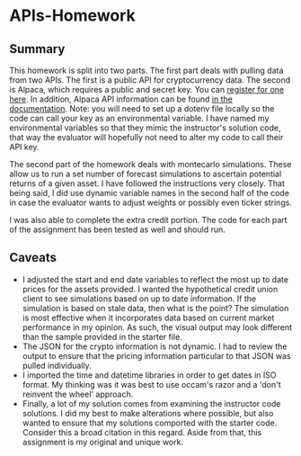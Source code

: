 # APIs-Homework

## Summary
This homework is split into two parts. The first part deals with pulling data from two APIs. The first is a public API for cryptocurrency data. The second is Alpaca, which requires a public and secret key. You can [register for one here](https://alpaca.markets/). In addition, Alpaca API information can be found [in the documentation](https://alpaca.markets/docs/api-documentation/). Note: you will need to set up a dotenv file locally so the code can call your key as an environmental variable. I have named my environmental variables so that they mimic the instructor's solution code, that way the evaluator will hopefully not need to alter my code to call their API key. 

The second part of the homework deals with montecarlo simulations. These allow us to run a set number of forecast simulations to ascertain potential returns of a given asset. I have followed the instructions very closely. That being said, I did use dynamic variable names in the second half of the code in case the evaluator wants to adjust weights or possibly even ticker strings. 

I was also able to complete the extra credit portion. The code for each part of the assignment has been tested as well and should run.

## Caveats
- I adjusted the start and end date variables to reflect the most up to date prices for the assets provided. I wanted the hypothetical credit union client to see simulations based on up to date information. If the simulation is based on stale data, then what is the point? The simulation is most effective when it incorporates data based on current market performance in my opinion. As such, the visual output may look different than the sample provided in the starter file.
- The JSON for the crypto information is not dynamic. I had to review the output to ensure that the pricing information particular to that JSON was pulled individually.
- I imported the time and datetime libraries in order to get dates in ISO format. My thinking was it was best to use occam's razor and a 'don't reinvent the wheel' approach.
- Finally, a lot of my solution comes from examining the instructor code solutions. I did my best to make alterations where possible, but also wanted to ensure that my solutions comported with the starter code. Consider this a broad citation in this regard. Aside from that, this assignment is my original and unique work.
